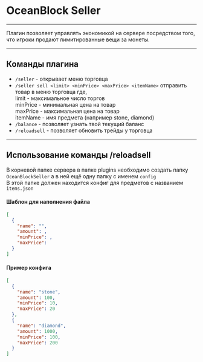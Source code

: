 # OceanBlock Seller
<hr>
Плагин позволяет управлять экономикой на сервере посредством того, что игроки продают лимитированные вещи за монеты.
<hr>

## Команды плагина

* ```/seller``` - открывает меню торговца
* ```/seller sell <limit> <minPrice> <maxPrice> <itemName>``` отправить товар в меню торговца где,
    <br>
limit - максимальное число торгов <br>
minPrice - минимальная цена на товар <br>
maxPrice - максимальная цена на товар <br>
itemName - имя предмета (например stone, diamond) <br>
* ```/balance``` - позволяет узнать твой текущий баланс
* ```/reloadsell``` - позволяет обновить трейды у торговца <br>
<hr>

## Использование команды /reloadsell

В корневой папке сервера в папке plugins необходимо создать папку ```OceanBlockSeller``` а в ней ещё одну папку с именем ```config```<br>
В этой папке должен находится конфиг для предметов с названием ```items.json```

#### Шаблон для наполнения файла

```json
[
  {
    "name": "",
    "amount": ,
    "minPrice": ,
    "maxPrice": 
  }
]
```

#### Пример конфига

```json
[
  {
    "name": "stone",
    "amount": 100,
    "minPrice": 10,
    "maxPrice": 20
  },
  {
    "name": "diamond",
    "amount": 1000,
    "minPrice": 100,
    "maxPrice": 200
  }
]
```





